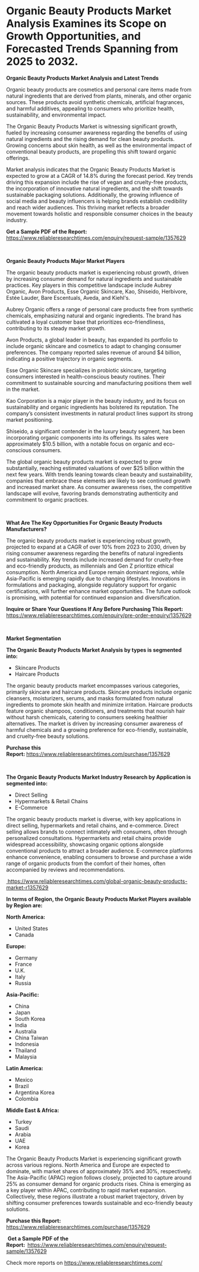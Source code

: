 <p><h1>Organic Beauty Products Market Analysis Examines its Scope on Growth Opportunities, and Forecasted Trends Spanning from 2025 to 2032.</h1></p><p><strong>Organic Beauty Products Market Analysis and Latest Trends</strong></p>
<p><p>Organic beauty products are cosmetics and personal care items made from natural ingredients that are derived from plants, minerals, and other organic sources. These products avoid synthetic chemicals, artificial fragrances, and harmful additives, appealing to consumers who prioritize health, sustainability, and environmental impact. </p><p>The Organic Beauty Products Market is witnessing significant growth, fueled by increasing consumer awareness regarding the benefits of using natural ingredients and the rising demand for clean beauty products. Growing concerns about skin health, as well as the environmental impact of conventional beauty products, are propelling this shift toward organic offerings. </p><p>Market analysis indicates that the Organic Beauty Products Market is expected to grow at a CAGR of 14.8% during the forecast period. Key trends driving this expansion include the rise of vegan and cruelty-free products, the incorporation of innovative natural ingredients, and the shift towards sustainable packaging solutions. Additionally, the growing influence of social media and beauty influencers is helping brands establish credibility and reach wider audiences. This thriving market reflects a broader movement towards holistic and responsible consumer choices in the beauty industry.</p></p>
<p><strong>Get a Sample PDF of the Report:&nbsp;</strong> <a href="https://www.reliableresearchtimes.com/enquiry/request-sample/1357629?utm_campaign=2646&utm_medium=2&utm_source=Github&utm_content=ia&utm_term=04042025&utm_id=organic-beauty-products">https://www.reliableresearchtimes.com/enquiry/request-sample/1357629</a></p>
<p>&nbsp;</p>
<p><strong>Organic Beauty Products Major Market Players</strong></p>
<p><p>The organic beauty products market is experiencing robust growth, driven by increasing consumer demand for natural ingredients and sustainable practices. Key players in this competitive landscape include Aubrey Organic, Avon Products, Esse Organic Skincare, Kao, Shiseido, Herbivore, Estée Lauder, Bare Escentuals, Aveda, and Kiehl's.</p><p>Aubrey Organic offers a range of personal care products free from synthetic chemicals, emphasizing natural and organic ingredients. The brand has cultivated a loyal customer base that prioritizes eco-friendliness, contributing to its steady market growth.</p><p>Avon Products, a global leader in beauty, has expanded its portfolio to include organic skincare and cosmetics to adapt to changing consumer preferences. The company reported sales revenue of around $4 billion, indicating a positive trajectory in organic segments.</p><p>Esse Organic Skincare specializes in probiotic skincare, targeting consumers interested in health-conscious beauty routines. Their commitment to sustainable sourcing and manufacturing positions them well in the market.</p><p>Kao Corporation is a major player in the beauty industry, and its focus on sustainability and organic ingredients has bolstered its reputation. The company’s consistent investments in natural product lines support its strong market positioning.</p><p>Shiseido, a significant contender in the luxury beauty segment, has been incorporating organic components into its offerings. Its sales were approximately $10.5 billion, with a notable focus on organic and eco-conscious consumers.</p><p>The global organic beauty products market is expected to grow substantially, reaching estimated valuations of over $25 billion within the next few years. With trends leaning towards clean beauty and sustainability, companies that embrace these elements are likely to see continued growth and increased market share. As consumer awareness rises, the competitive landscape will evolve, favoring brands demonstrating authenticity and commitment to organic practices.</p></p>
<p>&nbsp;</p>
<p><strong>What Are The Key Opportunities For Organic Beauty Products Manufacturers?</strong></p>
<p><p>The organic beauty products market is experiencing robust growth, projected to expand at a CAGR of over 10% from 2023 to 2030, driven by rising consumer awareness regarding the benefits of natural ingredients and sustainability. Key trends include increased demand for cruelty-free and eco-friendly products, as millennials and Gen Z prioritize ethical consumption. North America and Europe remain dominant regions, while Asia-Pacific is emerging rapidly due to changing lifestyles. Innovations in formulations and packaging, alongside regulatory support for organic certifications, will further enhance market opportunities. The future outlook is promising, with potential for continued expansion and diversification.</p></p>
<p><strong>Inquire or Share Your Questions If Any Before Purchasing This Report:</strong> <a href="https://www.reliableresearchtimes.com/enquiry/pre-order-enquiry/1357629?utm_campaign=2646&utm_medium=2&utm_source=Github&utm_content=ia&utm_term=04042025&utm_id=organic-beauty-products">https://www.reliableresearchtimes.com/enquiry/pre-order-enquiry/1357629</a></p>
<p>&nbsp;</p>
<p><strong>Market Segmentation</strong></p>
<p><strong>The Organic Beauty Products Market Analysis by types is segmented into:</strong></p>
<p><ul><li>Skincare Products</li><li>Haircare Products</li></ul></p>
<p><p>The organic beauty products market encompasses various categories, primarily skincare and haircare products. Skincare products include organic cleansers, moisturizers, serums, and masks formulated from natural ingredients to promote skin health and minimize irritation. Haircare products feature organic shampoos, conditioners, and treatments that nourish hair without harsh chemicals, catering to consumers seeking healthier alternatives. The market is driven by increasing consumer awareness of harmful chemicals and a growing preference for eco-friendly, sustainable, and cruelty-free beauty solutions.</p></p>
<p><strong>Purchase this Report:&nbsp;</strong><a href="https://www.reliableresearchtimes.com/purchase/1357629?utm_campaign=2646&utm_medium=2&utm_source=Github&utm_content=ia&utm_term=04042025&utm_id=organic-beauty-products">https://www.reliableresearchtimes.com/purchase/1357629</a></p>
<p>&nbsp;</p>
<p><strong>The Organic Beauty Products Market Industry Research by Application is segmented into:</strong></p>
<p><ul><li>Direct Selling</li><li>Hypermarkets & Retail Chains</li><li>E-Commerce</li></ul></p>
<p><p>The organic beauty products market is diverse, with key applications in direct selling, hypermarkets and retail chains, and e-commerce. Direct selling allows brands to connect intimately with consumers, often through personalized consultations. Hypermarkets and retail chains provide widespread accessibility, showcasing organic options alongside conventional products to attract a broader audience. E-commerce platforms enhance convenience, enabling consumers to browse and purchase a wide range of organic products from the comfort of their homes, often accompanied by reviews and recommendations.</p></p>
<p><a href="https://www.reliableresearchtimes.com/global-organic-beauty-products-market-r1357629?utm_campaign=2646&utm_medium=2&utm_source=Github&utm_content=ia&utm_term=04042025&utm_id=organic-beauty-products">&nbsp;https://www.reliableresearchtimes.com/global-organic-beauty-products-market-r1357629</a></p>
<p><strong>In terms of Region, the Organic Beauty Products Market Players available by Region are:</strong></p>
<p>
    <p> <strong> North America: </strong>
        <ul>
            <li>United States</li>
            <li>Canada</li>
        </ul>
        </p> 
    <p> <strong> Europe: </strong>
        <ul>
            <li>Germany</li>
            <li>France</li>
            <li>U.K.</li>
            <li>Italy</li>
            <li>Russia</li>
        </ul>
        </p> 
    <p> <strong> Asia-Pacific: </strong>
        <ul>
            <li>China</li>
            <li>Japan</li>
            <li>South Korea</li>
            <li>India</li>
            <li>Australia</li>
            <li>China Taiwan</li>
            <li>Indonesia</li>
            <li>Thailand</li>
            <li>Malaysia</li>
        </ul>
        </p> 
    <p> <strong> Latin America: </strong>
        <ul>
            <li>Mexico</li>
            <li>Brazil</li>
            <li>Argentina Korea</li>
            <li>Colombia</li>
        </ul>
        </p> 
    <p> <strong> Middle East & Africa: </strong>
        <ul>
            <li>Turkey</li>
            <li>Saudi</li>
            <li>Arabia</li>
            <li>UAE</li>
            <li>Korea</li>
        </ul>
    </p>
    </p>
<p><p>The Organic Beauty Products Market is experiencing significant growth across various regions. North America and Europe are expected to dominate, with market shares of approximately 35% and 30%, respectively. The Asia-Pacific (APAC) region follows closely, projected to capture around 25% as consumer demand for organic products rises. China is emerging as a key player within APAC, contributing to rapid market expansion. Collectively, these regions illustrate a robust market trajectory, driven by shifting consumer preferences towards sustainable and eco-friendly beauty solutions.</p></p>
<p><strong>Purchase this Report: </strong><a href="https://www.reliableresearchtimes.com/purchase/1357629?utm_campaign=2646&utm_medium=2&utm_source=Github&utm_content=ia&utm_term=04042025&utm_id=organic-beauty-products">https://www.reliableresearchtimes.com/purchase/1357629</a></p>
<p>&nbsp;<strong>Get a Sample PDF of the Report:&nbsp;&nbsp;</strong><a href="https://www.reliableresearchtimes.com/enquiry/request-sample/1357629?utm_campaign=2646&utm_medium=2&utm_source=Github&utm_content=ia&utm_term=04042025&utm_id=organic-beauty-products">https://www.reliableresearchtimes.com/enquiry/request-sample/1357629</a></p>
<p><strong></strong></p>
<p>Check more reports on <a href="https://www.reliableresearchtimes.com/?utm_campaign=2646&utm_medium=2&utm_source=Github&utm_content=ia&utm_term=04042025&utm_id=organic-beauty-products">https://www.reliableresearchtimes.com/</a></p>